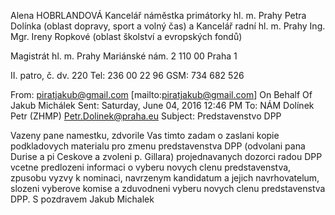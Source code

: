 Alena HOBRLANDOVÁ
Kancelář náměstka primátorky hl. m. Prahy Petra Dolínka
(oblast dopravy, sport a volný čas)
a
Kancelář radní hl. m. Prahy Ing. Mgr. Ireny Ropkové
(oblast školství a evropských fondů)
 
Magistrát hl. m. Prahy
Mariánské nám. 2
110 00  Praha 1
 
II. patro, č. dv. 220
Tel: 236 00 22 96
GSM: 734 682 526
 
From: piratjakub@gmail.com [mailto:piratjakub@gmail.com] On Behalf Of Jakub Michálek
Sent: Saturday, June 04, 2016 12:46 PM
To: NÁM Dolínek Petr (ZHMP) <Petr.Dolinek@praha.eu>
Subject: Predstavenstvo DPP
 
Vazeny pane namestku, zdvorile Vas timto zadam o zaslani kopie podkladovych materialu pro zmenu predstavenstva DPP (odvolani pana Durise a pi Ceskove a zvoleni p. Gillara) projednavanych dozorci radou DPP vcetne predlozeni informaci o vyberu novych clenu predstavenstva, zpusobu vyzvy k nominaci, navrzenym kandidatum a jejich navrhovatelum, slozeni vyberove komise a zduvodneni vyberu novych clenu predstavenstva DPP.
S pozdravem Jakub Michalek

